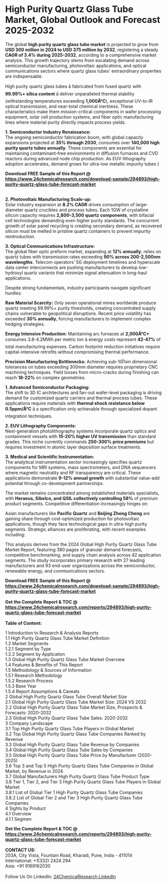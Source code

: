 <h1>High Purity Quartz Glass Tube Market, Global Outlook and Forecast 2025-2032</h1><p>The global <strong>high purity quartz glass tube market</strong> is projected to grow from <strong>USD 300 million in 2024 to USD 375 million by 2032</strong>, registering a steady <strong>CAGR of 3.4% during 2025-2032</strong>, according to a comprehensive market analysis. This growth trajectory stems from escalating demand across semiconductor manufacturing, photovoltaic applications, and optical communications sectors where quartz glass tubes' extraordinary properties are indispensable.</p><p>High purity quartz glass tubes â fabricated from fused quartz with <strong>99.99%+ silica content</strong> â deliver unparalleled thermal stability (withstanding temperatures exceeding <strong>1,000Â°C</strong>), exceptional UV-to-IR optical transmission, and near-total chemical inertness. These characteristics make them mission-critical components in wafer processing equipment, solar cell production systems, and fiber optic manufacturing lines where material purity directly impacts process yields.</p><p><strong>1. Semiconductor Industry Renaissance:</strong><br>
The ongoing semiconductor fabrication boom, with global capacity expansions projected at <strong>35% through 2030</strong>, consumes over <strong>140,000 high purity quartz tubes annually</strong>. These components are essential for maintaining contaminant-free environments in diffusion furnaces and CVD reactors during advanced node chip production. As EUV lithography adoption accelerates, demand grows for ultra-low metallic impurity tubes (

</p><div><b>Download FREE Sample of this Report @ 
            <a href="https://www.24chemicalresearch.com/download-sample/294893/high-purity-quartz-glass-tube-forecast-market">
            https://www.24chemicalresearch.com/download-sample/294893/high-purity-quartz-glass-tube-forecast-market</a></b></div><br><p><strong>2. Photovoltaic Manufacturing Scale-up:</strong><br>
Solar industry expansion at <strong>8.2% CAGR</strong> drives consumption of large-diameter quartz crucibles and process tubes. Each 1GW of crystalline silicon capacity requires <strong>2,800-3,500 quartz components</strong>, with bifacial cell technologies demanding even higher purity standards. The concurrent growth of solar panel recycling is creating secondary demand, as recovered silicon must be melted in pristine quartz containers to prevent impurity reintroduction.</p><p><strong>3. Optical Communications Infrastructure:</strong><br>
The global fiber optic preform market, expanding at <strong>12% annually</strong>, relies on quartz tubes with transmission rates exceeding <strong>90% across 200-2,500nm wavelengths</strong>. Telecom operators' 5G deployment timelines and hyperscale data center interconnects are pushing manufacturers to develop low-hydroxyl quartz variants that minimize signal attenuation in long-haul applications.</p><p>Despite strong fundamentals, industry participants navigate significant hurdles:</p><p><strong>Raw Material Scarcity:</strong> Only seven operational mines worldwide produce quartz meeting 99.99%+ purity thresholds, creating concentrated supply chains vulnerable to geopolitical disruptions. Recent price volatility has exceeded <strong>30% annually</strong>, forcing manufacturers to implement complex hedging strategies.</p><p><strong>Energy Intensive Production:</strong> Maintaining arc furnaces at <strong>2,000Â°C+</strong> consumes 3.8-4.2MWh per metric ton â energy costs represent <strong>42-47%</strong> of total manufacturing expenses. Carbon footprint reduction initiatives require capital-intensive retrofits without compromising thermal performance.</p><p><strong>Precision Manufacturing Bottlenecks:</strong> Achieving sub-10Î¼m dimensional tolerances on tubes exceeding 300mm diameter requires proprietary CNC machining techniques. Yield losses from micro-cracks during finishing can reach <strong>18-22%</strong> on complex geometries.</p><p><strong>1. Advanced Semiconductor Packaging:</strong><br>
The shift to 3D IC architectures and fan-out wafer-level packaging is driving demand for customized quartz carriers and thermal process tubes. These applications require materials with <strong>thermal shock resistance below 0.5ppm/Â°C</strong> â a specification only achievable through specialized dopant integration techniques.</p><p><strong>2. EUV Lithography Components:</strong><br>
Next-generation photolithography systems incorporate quartz optics and containment vessels with <strong>15-20% higher UV transmission</strong> than standard grades. This niche currently commands <strong>250-300% price premiums</strong> but requires investment in atomic layer deposition surface treatments.</p><p><strong>3. Medical and Scientific Instrumentation:</strong><br>
The analytical instrumentation sector increasingly specifies quartz components for MRI systems, mass spectrometers, and DNA sequencers where magnetic neutrality and RF transparency are critical. These applications demonstrate <strong>9-12% annual growth</strong> with substantial value-add potential through co-development partnerships.</p><p>The market remains concentrated among established materials specialists, with <strong>Heraeus, Sibelco, and QSIL collectively controlling 58%</strong> of premium product segments. Competitive differentiation increasingly hinges on:</p><p>Asian manufacturers like <strong>Pacific Quartz</strong> and <strong>Beijing Zhong Cheng</strong> are gaining share through cost-optimized production for photovoltaic applications, though they face technological gaps in ultra-high purity segments. Strategic alliances are proliferating, with recent examples including:</p><p>This analysis derives from the 2024 Global High Purity Quartz Glass Tube Market Report, featuring 380 pages of granular demand forecasts, competitive benchmarking, and supply chain analysis across 42 application segments. The study incorporates primary research with 27 leading manufacturers and 93 end-user organizations across the semiconductor, renewable energy, and communications sectors.</p><div><b>Download FREE Sample of this Report @ 
            <a href="https://www.24chemicalresearch.com/download-sample/294893/high-purity-quartz-glass-tube-forecast-market">
            https://www.24chemicalresearch.com/download-sample/294893/high-purity-quartz-glass-tube-forecast-market</a></b></div><br><div><b>Get the Complete Report & TOC @ 
            <a href="https://www.24chemicalresearch.com/reports/294893/high-purity-quartz-glass-tube-forecast-market">
            https://www.24chemicalresearch.com/reports/294893/high-purity-quartz-glass-tube-forecast-market</a></b></div><br>
            <b>Table of Content:</b><p>1 Introduction to Research & Analysis Reports<br />
 1.1 High Purity Quartz Glass Tube Market Definition<br />
 1.2 Market Segments<br />
 1.2.1 Segment by Type<br />
 1.2.2 Segment by Application<br />
 1.3 Global High Purity Quartz Glass Tube Market Overview<br />
 1.4 Features & Benefits of This Report<br />
 1.5 Methodology & Sources of Information<br />
 1.5.1 Research Methodology<br />
 1.5.2 Research Process<br />
 1.5.3 Base Year<br />
 1.5.4 Report Assumptions & Caveats<br />
2 Global High Purity Quartz Glass Tube Overall Market Size<br />
 2.1 Global High Purity Quartz Glass Tube Market Size: 2024 VS 2032<br />
 2.2 Global High Purity Quartz Glass Tube Market Size, Prospects & Forecasts: 2020-2032<br />
 2.3 Global High Purity Quartz Glass Tube Sales: 2020-2032<br />
3 Company Landscape<br />
 3.1 Top High Purity Quartz Glass Tube Players in Global Market<br />
 3.2 Top Global High Purity Quartz Glass Tube Companies Ranked by Revenue<br />
 3.3 Global High Purity Quartz Glass Tube Revenue by Companies<br />
 3.4 Global High Purity Quartz Glass Tube Sales by Companies<br />
 3.5 Global High Purity Quartz Glass Tube Price by Manufacturer (2020-2025)<br />
 3.6 Top 3 and Top 5 High Purity Quartz Glass Tube Companies in Global Market, by Revenue in 2024<br />
 3.7 Global Manufacturers High Purity Quartz Glass Tube Product Type<br />
 3.8 Tier 1, Tier 2, and Tier 3 High Purity Quartz Glass Tube Players in Global Market<br />
 3.8.1 List of Global Tier 1 High Purity Quartz Glass Tube Companies<br />
 3.8.2 List of Global Tier 2 and Tier 3 High Purity Quartz Glass Tube Companies<br />
4 Sights by Product<br />
 4.1 Overview<br />
 4.1.1 Segmen</p><div><b>Get the Complete Report & TOC @ 
            <a href="https://www.24chemicalresearch.com/reports/294893/high-purity-quartz-glass-tube-forecast-market">
            https://www.24chemicalresearch.com/reports/294893/high-purity-quartz-glass-tube-forecast-market</a></b></div><br><b>CONTACT US:</b><br>
            203A, City Vista, Fountain Road, Kharadi, Pune, India - 411014<br>
            International: +1(332) 2424 294<br>
            Asia: +91 9169162030 <br><br>
            Follow Us On LinkedIn: <a href="https://www.linkedin.com/company/24chemicalresearch/">24ChemicalResearch LinkedIn</a>